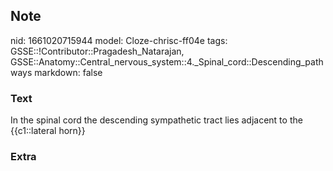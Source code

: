 ## Note
nid: 1661020715944
model: Cloze-chrisc-ff04e
tags: GSSE::!Contributor::Pragadesh_Natarajan, GSSE::Anatomy::Central_nervous_system::4._Spinal_cord::Descending_pathways
markdown: false

### Text
In the spinal cord the descending sympathetic tract lies adjacent to the {{c1::lateral horn}}

### Extra

